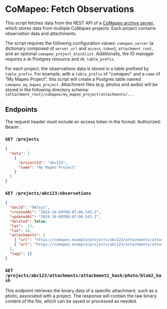 # CoMapeo: Fetch Observations

This script fetches data from the REST API of a [CoMapeo archive server](https://github.com/digidem/comapeo-core/tree/server/src/server), which stores data from multiple CoMapeo projects. Each project contains observation data and attachments.

The script requires the following configuration values: `comapeo_server` (a dictionary composed of `server_url` and `access_token`), `attachment_root`, and an optional `comapeo_project_blocklist`. Additionally, the IO manager requires a `db` Postgres resource and `db_table_prefix`.

For each project, the observations data is stored in a table prefixed by `table_prefix`. For example, with a `table_prefix` of "comapeo" and a `name` of "My Mapeo Project", this script will create a Postgres table named `comapeo_my_mapeo_project`. Attachment files (e.g. photos and audio) will be stored in the following directory schema: `{attachment_root}/comapeo/my_mapeo_project/attachments/...`

## Endpoints

The request header must include an access token in the format: Authorized: Bearer <token>.

### `GET /projects`

```json
{
  "data": [
    {
      "projectId": "abc123",
      "name": "My Mapeo Project"
    }
  ]
}
```

### `GET /projects/abc123/observations`

```json
{
  "docId": "987xyz",
  "createdAt": "2024-10-09T08:07:06.543.Z",
  "updatedAt": "2024-10-09T08:07:06.543.Z",
  "deleted": false,
  "lat": -12,
  "lon": 34,
  "attachments": [
    { "url": "https://comapeo.example/projects/abc123/attachments/attachment1_hash/photo/blob1_hash" },
    { "url": "https://comapeo.example/projects/abc123/attachments/attachment2_hash/photo/blob2_hash" }
  ],
  "tags": {}
}
```

### `GET /projects/abc123/attachments/attachment2_hash/photo/blob2_hash`

This endpoint retrieves the binary data of a specific attachment, such as a photo, associated with a project. The response will contain the raw binary content of the file, which can be saved or processed as needed.